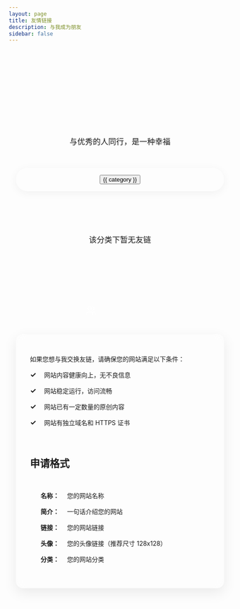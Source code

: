 ```yaml
---
layout: page
title: 友情链接
description: 与我成为朋友
sidebar: false
---
```


<script setup>
import { ref, computed } from 'vue'
import FriendCard from '../.vitepress/theme/components/ui/FriendCard.vue'

// 友链数据
const friends = ref([
  {
    name: 'zyx',
    avatar: '/images/site/avatar.png',
    description: '前端开发工程师，希望成为一名顶级的工程师。热爱动漫与生活！',
    link: 'https://zjtdzyx.xyz',
    backgroundColor: 'rgba(var(--vp-c-brand-rgb), 0.05)',
    category: '技术博客'
  },
  {
    name: 'zephyrl',
    avatar: '/images/friends/zephyrlin.png',
    description: 'zephyr的next.js个人网站。腾讯工程师。',
    link: 'https://zephyrlin.me',
    backgroundColor: 'rgba(var(--vp-c-brand-rgb), 0.05)',
    category: '技术博客'
  },
   {
    name: 'Keldos',
    avatar: '/images/friends/Keldos.png',
    description: '浙大本硕。typora-latex-theme的开创者。一位UI/UX上颇具造诣的人！',
    link: 'https://blog.keldos.me/',
    backgroundColor: 'rgba(var(--vp-c-brand-rgb), 0.05)',
    category: '生活随笔'
  },
    {
    name: 'Wafer Desu',
    avatar: '/images/friends/WaferDesu.png',
    description: '东京大学硕士。Go语言后端工程师。',
    link: 'https://wafer233.github.io/',
    backgroundColor: 'rgba(var(--vp-c-brand-rgb), 0.05)',
    category: '技术博客'
  },
     {
    name: 'ziwen',
    avatar: '/images/friends/ziwen.png',
    description: '中央民族大学。小红书前端工程师！',
    link: ' https://www.ziwen.icu/',
    backgroundColor: 'rgba(var(--vp-c-brand-rgb), 0.05)',
    category: '技术博客'
  },
       {
    name: 'lhllhllhl',
    avatar: '/images/friends/lhllhllhl.png',
    description: 'Java后端开发工程师',
    link: 'https://blog.csdn.net/lhllhllhl_?type=blog',
    backgroundColor: 'rgba(var(--vp-c-brand-rgb), 0.05)',
    category: '技术博客'
  },
       {
    name: 'zyp',
    avatar: '/images/friends/zyp.png',
    description: '华中农大。Java后端开发工程师',
    link: ' https://github.com/zyp20221/',
    backgroundColor: 'rgba(var(--vp-c-brand-rgb), 0.05)',
    category: '技术博客'
  }
  // 这里可以添加更多友链
])

const categories = ref([
  '全部',
  '技术博客',
  '设计灵感',
  '生活随笔'
])

const currentCategory = ref('全部')

// 根据分类筛选友链
const filteredFriends = computed(() => {
  if (currentCategory.value === '全部') {
    return friends.value
  }
  return friends.value.filter(friend => friend.category === currentCategory.value)
})
</script>

<div class="friends-page">
  <div class="friends-header">
    <h1>来自不同领域的优秀朋友</h1>
    <p class="friends-subtitle">与优秀的人同行，是一种幸福</p>
  </div>
  
  <div class="categories-container">
    <button 
      v-for="category in categories" 
      :key="category"
      :class="['category-btn', currentCategory === category ? 'active' : '']"
      @click="currentCategory = category"
    >
      <span class="btn-text">{{ category }}</span>
    </button>
  </div>

  <div class="friends-grid">
    <FriendCard
      v-for="friend in filteredFriends"
      :key="friend.name"
      v-bind="friend"
    />
    <div v-if="filteredFriends.length === 0" class="empty-message">
      该分类下暂无友链
    </div>
  </div>

  <div class="friends-apply">
    <div class="apply-header">
      <div class="apply-icon">
        <svg xmlns="http://www.w3.org/2000/svg" width="24" height="24" viewBox="0 0 24 24" fill="none" stroke="currentColor" stroke-width="2" stroke-linecap="round" stroke-linejoin="round"><path d="M16 21v-2a4 4 0 0 0-4-4H6a4 4 0 0 0-4 4v2"></path><circle cx="9" cy="7" r="4"></circle><path d="M22 21v-2a4 4 0 0 0-3-3.87"></path><path d="M16 3.13a4 4 0 0 1 0 7.75"></path></svg>
      </div>
      <h2>申请友链</h2>
    </div>
    <div class="apply-card">
      <div class="apply-info">
        <p>如果您想与我交换友链，请确保您的网站满足以下条件：</p>
        <ul>
          <li><span class="check-icon">✓</span> 网站内容健康向上，无不良信息</li>
          <li><span class="check-icon">✓</span> 网站稳定运行，访问流畅</li>
          <li><span class="check-icon">✓</span> 网站已有一定数量的原创内容</li>
          <li><span class="check-icon">✓</span> 网站有独立域名和 HTTPS 证书</li>
        </ul>
      </div>
      <div class="apply-divider"></div>
      <div class="apply-format">
        <h3>申请格式</h3>
        <div class="format-card">
          <div class="format-field">
            <span class="field-name">名称：</span>
            <span class="field-value">您的网站名称</span>
          </div>
          <div class="format-field">
            <span class="field-name">简介：</span>
            <span class="field-value">一句话介绍您的网站</span>
          </div>
          <div class="format-field">
            <span class="field-name">链接：</span>
            <span class="field-value">您的网站链接</span>
          </div>
          <div class="format-field">
            <span class="field-name">头像：</span>
            <span class="field-value">您的头像链接（推荐尺寸 128x128）</span>
          </div>
          <div class="format-field">
            <span class="field-name">分类：</span>
            <span class="field-value">您的网站分类</span>
          </div>
        </div>
      </div>
    </div>
  </div>
</div>

<style scoped>
.friends-page {
  max-width: 1200px;
  margin: 0 auto;
  padding: 2rem 1rem;
}

/* 头部样式 */
.friends-header {
  text-align: center;
  margin-bottom: 3rem;
  position: relative;
  padding-top: 2rem;
}

.header-decoration {
  position: absolute;
  top: 0;
  left: 50%;
  transform: translateX(-50%);
  width: 100px;
  height: 4px;
  background: linear-gradient(90deg, 
    rgba(var(--vp-c-brand-rgb), 0) 0%, 
    rgba(var(--vp-c-brand-rgb), 1) 50%, 
    rgba(var(--vp-c-brand-rgb), 0) 100%);
}

.friends-header h1 {
  font-size: 2.5rem;
  background: linear-gradient(45deg, var(--vp-c-brand) 0%, var(--vp-c-brand-light) 100%);
  -webkit-background-clip: text;
  -webkit-text-fill-color: transparent;
  margin-bottom: 1rem;
}

.friends-subtitle {
  color: var(--vp-c-text-2);
  font-size: 1.1rem;
  margin: 0.5rem 0 0;
}

/* 分类按钮样式 */
.categories-container {
  display: flex;
  justify-content: center;
  flex-wrap: wrap;
  gap: 1rem;
  background: var(--vp-c-bg-soft);
  padding: 1rem 2rem;
  border-radius: 50px;
  box-shadow: 0 4px 20px rgba(0, 0, 0, 0.05);
  max-width: 90%;
  margin: 0 auto 3rem;
}

.category-btn {
  padding: 0.5rem 1.5rem;
  border: none;
  border-radius: 20px;
  background: transparent;
  color: var(--vp-c-text-1);
  cursor: pointer;
  transition: all 0.3s ease;
  font-size: 0.9rem;
  position: relative;
  overflow: hidden;
}

.category-btn::before {
  content: '';
  position: absolute;
  top: 0;
  left: 0;
  width: 100%;
  height: 100%;
  background: rgba(var(--vp-c-brand-rgb), 0.1);
  border-radius: 20px;
  transform: scaleX(0);
  transform-origin: left;
  transition: transform 0.3s ease;
  z-index: 0;
}

.category-btn .btn-text {
  position: relative;
  z-index: 1;
}

.category-btn:hover::before {
  transform: scaleX(1);
}

.category-btn.active {
  background: linear-gradient(45deg, var(--vp-c-brand) 0%, var(--vp-c-brand-light) 100%);
  color: white;
  box-shadow: 0 4px 12px rgba(var(--vp-c-brand-rgb), 0.3);
}

/* 友链网格样式 */
.friends-grid {
  display: grid;
  grid-template-columns: repeat(auto-fill, minmax(350px, 1fr));
  gap: 1.5rem;
  margin-bottom: 4rem;
}

.empty-message {
  grid-column: 1 / -1;
  text-align: center;
  padding: 3rem;
  color: var(--vp-c-text-2);
  font-size: 1.1rem;
  background: var(--vp-c-bg-soft);
  border-radius: 16px;
}

/* 申请友链部分样式 */
.friends-apply {
  max-width: 800px;
  margin: 5rem auto 0;
}

.apply-header {
  display: flex;
  align-items: center;
  justify-content: center;
  margin-bottom: 2rem;
}

.apply-icon {
  width: 42px;
  height: 42px;
  border-radius: 50%;
  background: linear-gradient(45deg, var(--vp-c-brand) 0%, var(--vp-c-brand-light) 100%);
  display: flex;
  align-items: center;
  justify-content: center;
  color: white;
  margin-right: 1rem;
}

.apply-header h2 {
  font-size: 1.8rem;
  background: linear-gradient(45deg, var(--vp-c-brand) 0%, var(--vp-c-brand-light) 100%);
  -webkit-background-clip: text;
  -webkit-text-fill-color: transparent;
  margin: 0;
}

.apply-card {
  background: var(--vp-c-bg-soft);
  border-radius: 16px;
  padding: 2rem;
  box-shadow: 0 10px 30px rgba(0, 0, 0, 0.08);
  border: 1px solid rgba(var(--vp-c-brand-rgb), 0.1);
  backdrop-filter: blur(10px);
}

.apply-info ul {
  margin: 1rem 0;
  padding: 0;
  list-style: none;
}

.apply-info li {
  margin: 1rem 0;
  color: var(--vp-c-text-2);
  position: relative;
  padding-left: 2rem;
  display: flex;
  align-items: center;
}

.check-icon {
  position: absolute;
  left: 0;
  color: var(--vp-c-brand);
  font-weight: bold;
  font-size: 1rem;
}

.apply-divider {
  height: 1px;
  background: linear-gradient(90deg, 
    rgba(var(--vp-c-brand-rgb), 0) 0%, 
    rgba(var(--vp-c-brand-rgb), 0.2) 50%, 
    rgba(var(--vp-c-brand-rgb), 0) 100%);
  margin: 2rem 0;
}

.apply-format h3 {
  font-size: 1.4rem;
  margin: 0 0 1.5rem;
  position: relative;
  display: inline-block;
  color: var(--vp-c-text-1);
}

.apply-format h3::after {
  content: '';
  position: absolute;
  bottom: -5px;
  left: 0;
  width: 40px;
  height: 3px;
  background: var(--vp-c-brand);
  border-radius: 3px;
}

.format-card {
  background: var(--vp-c-bg);
  border-radius: 12px;
  padding: 1.5rem;
}

.format-field {
  margin-bottom: 1rem;
  display: flex;
  align-items: flex-start;
}

.format-field:last-child {
  margin-bottom: 0;
}

.field-name {
  color: var(--vp-c-brand);
  font-weight: 600;
  min-width: 60px;
}

.field-value {
  color: var(--vp-c-text-2);
}

@media (max-width: 768px) {
  .friends-grid {
    grid-template-columns: repeat(auto-fill, minmax(280px, 1fr));
  }
  
  .categories-container {
    padding: 0.8rem 1.5rem;
  }
  
  .category-btn {
    padding: 0.4rem 1.2rem;
    font-size: 0.85rem;
  }
}

@media (max-width: 640px) {
  .friends-grid {
    grid-template-columns: 1fr;
  }
  
  .friends-header h1 {
    font-size: 2rem;
  }
  
  .categories-container {
    border-radius: 12px;
    padding: 0.8rem;
    gap: 0.5rem;
  }
  
  .category-btn {
    padding: 0.3rem 1rem;
    font-size: 0.8rem;
  }
  
  .apply-card {
    padding: 1.5rem;
  }
}
</style>